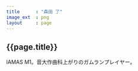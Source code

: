 ```yaml
---
title      : "森田 了"
image_ext  : png
layout     : page
---
```


## {{page.title}}

IAMAS M1。音大作曲科上がりのガムランプレイヤー。

